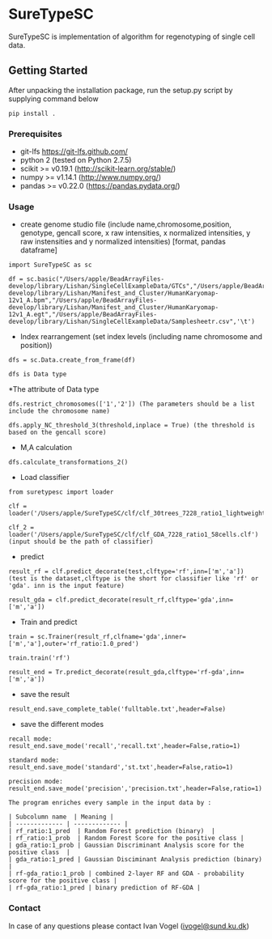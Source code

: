 # SureTypeSC
SureTypeSC is implementation of algorithm for regenotyping of single cell data.

## Getting Started

After unpacking the installation package, run the setup.py script by supplying command below


```
pip install .
```

### Prerequisites
* git-lfs https://git-lfs.github.com/
* python 2 (tested on Python 2.7.5)
* scikit >= v0.19.1 (http://scikit-learn.org/stable/)
* numpy >= v1.14.1 (http://www.numpy.org/)
* pandas >= v0.22.0 (https://pandas.pydata.org/)


### Usage

* create genome studio file (include name,chromosome,position, genotype, gencall score, x raw intensities, x normalized intensities, y raw instensities and y normalized intensities) [format, pandas dataframe]

```
import SureTypeSC as sc

df = sc.basic("/Users/apple/BeadArrayFiles-develop/library/Lishan/SingleCellExampleData/GTCs","/Users/apple/BeadArrayFiles-develop/library/Lishan/Manifest_and_Cluster/HumanKaryomap-12v1_A.bpm","/Users/apple/BeadArrayFiles-develop/library/Lishan/Manifest_and_Cluster/HumanKaryomap-12v1_A.egt","/Users/apple/BeadArrayFiles-develop/library/Lishan/SingleCellExampleData/Samplesheetr.csv",'\t')
```


* Index rearrangement (set index levels (including name chromosome and position))
```
dfs = sc.Data.create_from_frame(df)

dfs is Data type
```

*The attribute of Data type

```
dfs.restrict_chromosomes(['1','2']) (The parameters should be a list include the chromosome name)

dfs.apply_NC_threshold_3(threshold,inplace = True) (the threshold is based on the gencall score)
```

* M,A calculation
```
dfs.calculate_transformations_2()
```
* Load classifier
```
from suretypesc import loader

clf = loader('/Users/apple/SureTypeSC/clf/clf_30trees_7228_ratio1_lightweight.clf')

clf_2 = loader('/Users/apple/SureTypeSC/clf/clf_GDA_7228_ratio1_58cells.clf') (input should be the path of classifier)
```
* predict

```
result_rf = clf.predict_decorate(test,clftype='rf',inn=['m','a'])  (test is the dataset,clftype is the short for classifier like 'rf' or 'gda'. inn is the input feature)

result_gda = clf.predict_decorate(result_rf,clftype='gda',inn=['m','a'])
```

* Train and predict

```
train = sc.Trainer(result_rf,clfname='gda',inner=['m','a'],outer='rf_ratio:1.0_pred')

train.train('rf')

result_end = Tr.predict_decorate(result_gda,clftype='rf-gda',inn=['m','a'])
```


* save the result
```
result_end.save_complete_table('fulltable.txt',header=False)
```
* save the different modes

```
recall mode: result_end.save_mode('recall','recall.txt',header=False,ratio=1)

standard mode: result_end.save_mode('standard','st.txt',header=False,ratio=1)

precision mode: result_end.save_mode('precision','precision.txt',header=False,ratio=1)
```

```
The program enriches every sample in the input data by :

| Subcolumn name  | Meaning |
| ------------- | ------------- |
| rf_ratio:1_pred  | Random Forest prediction (binary)  |
| rf_ratio:1_prob  | Random Forest Score for the positive class |
| gda_ratio:1_prob | Gaussian Discriminant Analysis score for the positive class  | 
| gda_ratio:1_pred | Gaussian Disciminant Analysis prediction (binary) | 
| rf-gda_ratio:1_prob | combined 2-layer RF and GDA - probability score for the positive class | 
| rf-gda_ratio:1_pred | binary prediction of RF-GDA | 
```


<!---## Running the program - validation--->
<!--- Validation procedures are implemented in SureTypeSC.py. To run a validation procedure equivalent to basic configuration, run:--->
<!---```--->
<!---python genotyping/SureTypeSC.py config/GM12878_basic_test.conf--->
<!---```--->


### Contact
In case of any questions please contact Ivan Vogel (ivogel@sund.ku.dk)
